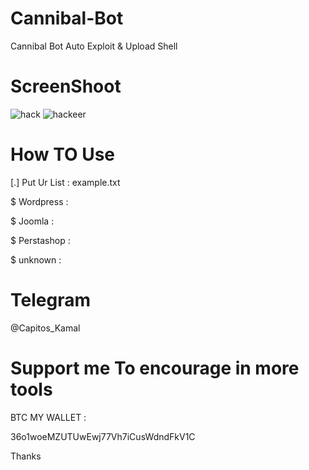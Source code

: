 # Cannibal-Bot

Cannibal Bot Auto Exploit &amp; Upload Shell

# ScreenShoot

![hack](https://user-images.githubusercontent.com/36074920/212546697-f08e2fec-e150-401a-b23d-126ac2cf83f3.png)
![hackeer](https://user-images.githubusercontent.com/36074920/212546704-0701299c-c5e7-496a-9fe9-e082b43ca9e9.png)

# How TO Use

[.] Put Ur List : example.txt

$ Wordpress : 

$ Joomla :

$ Perstashop :

$ unknown : 

# Telegram

@Capitos_Kamal


# Support me To encourage in more tools

BTC MY WALLET :

36o1woeMZUTUwEwj77Vh7iCusWdndFkV1C

Thanks
